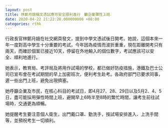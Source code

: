 ```yaml
---
layout: post
title: 林鄭月娥稱文憑試應可安全順利進行　籲企業彈性上班
date: 2020-04-22 21:22:28.000000000 +08:00
categories: rthk
---
```


行政長官林鄭月娥在社交網頁發文，提到中學文憑試後日開考。她說，這個本來一年一度對高中學生十分重要的考試，今年因為疫情而波折重重，現在距離開考只有兩天，而確診個案已接近10天，停留在外地輸入的個位數字，考試應該可以安全、順利地進行。

她表示，教育局、考評局及將用作試場的學校，都已做好防疫措施，港鐵及巴士公司已宣布會在考試期間的早上加密班次，便利考生赴考。各政府部門已要求同事，遲一些出門上班，避免出現擠塞。

她呼籲企業及市民，在核心科目的考試日，即4月27、28、29日以及5月2、4、5日，盡可能採用彈性時間上班，避開早上6時半至8時的繁忙時間，讓考生前往試場時，交通更為順暢。

她提醒考生要注意個人衛生，出門戴口罩、勤洗手，按試場安排進入、上洗手間等，並預祝考生一切順利。
